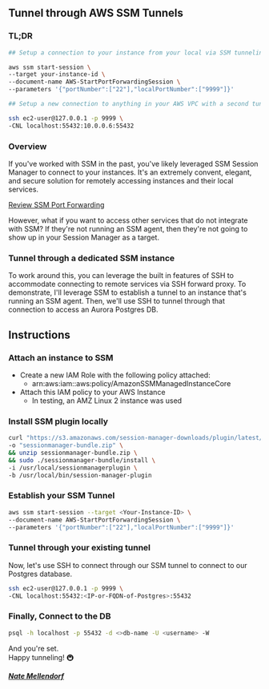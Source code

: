 ## Tunnel through AWS SSM Tunnels 

### TL;DR

```bash
## Setup a connection to your instance from your local via SSM tunneling

aws ssm start-session \
--target your-instance-id \
--document-name AWS-StartPortForwardingSession \
--parameters '{"portNumber":["22"],"localPortNumber":["9999"]}'

## Setup a new connection to anything in your AWS VPC with a second tunnel:

ssh ec2-user@127.0.0.1 -p 9999 \
-CNL localhost:55432:10.0.0.6:55432
```

### Overview

If you've worked with SSM in the past, you've likely leveraged SSM Session Manager to connect to your instances. It's an extremely convent, elegant, and secure solution for remotely accessing instances and their local services.

[Review SSM Port Forwarding](https://aws.amazon.com/blogs/aws/new-port-forwarding-using-aws-system-manager-sessions-manager/)

However, what if you want to access other services that do not integrate with SSM? If they're not running an SSM agent, then they're not going to show up in your Session Manager as a target.

### Tunnel through a dedicated SSM instance

To work around this, you can leverage the built in features of SSH to accommodate connecting to remote services via SSH forward proxy. To demonstrate, I'll leverage SSM to establish a tunnel to an instance that's running an SSM agent. Then, we'll use SSH to tunnel through that connection to access an Aurora Postgres DB.

## Instructions

### Attach an instance to SSM

- Create a new IAM Role with the following policy attached:
  - arn:aws:iam::aws:policy/AmazonSSMManagedInstanceCore
- Attach this IAM policy to your AWS Instance
  - In testing, an AMZ Linux 2 instance was used

### Install SSM plugin locally

```bash
curl "https://s3.amazonaws.com/session-manager-downloads/plugin/latest/mac/sessionmanager-bundle.zip" \
-o "sessionmanager-bundle.zip" \
&& unzip sessionmanager-bundle.zip \
&& sudo ./sessionmanager-bundle/install \
-i /usr/local/sessionmanagerplugin \
-b /usr/local/bin/session-manager-plugin
```

### Establish your SSM Tunnel

```bash
aws ssm start-session --target <Your-Instance-ID> \
--document-name AWS-StartPortForwardingSession \
--parameters '{"portNumber":["22"],"localPortNumber":["9999"]}'
```

### Tunnel through your existing tunnel

Now, let's use SSH to connect through our SSM tunnel to connect to our Postgres database. 

```bash
ssh ec2-user@127.0.0.1 -p 9999 \
-CNL localhost:55432:<IP-or-FQDN-of-Postgres>:55432
```

### Finally, Connect to the DB

```bash
psql -h localhost -p 55432 -d <>db-name -U <username> -W
```

And you're set.  
Happy tunneling! 🚇


***[Nate Mellendorf](mailto:nate.mellendorf@gmail.com)***

[//]: # (Banner:aws-ssm-tunnel.jpg)
[//]: # (Date:5/10/21)
